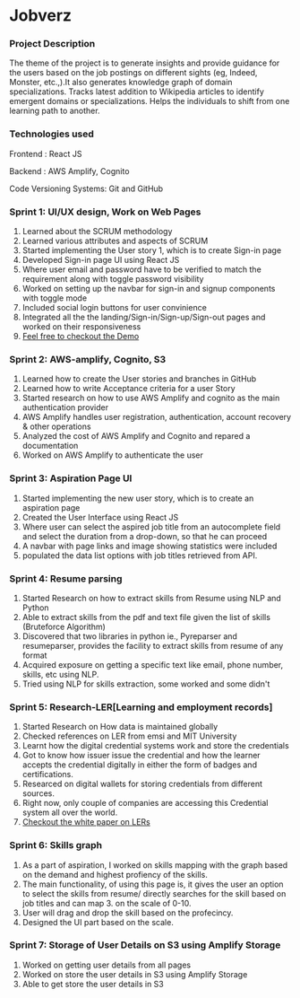 # Jobverz

### Project Description
The theme of the project is to generate insights and provide guidance for the users based on the job postings on different sights (eg, Indeed, Monster, etc.,).It also generates knowledge graph of domain specializations. Tracks latest addition to Wikipedia articles to identify emergent domains or specializations. Helps the individuals to shift from one learning path to another.



### Technologies used
Frontend : React JS

Backend : AWS Amplify, Cognito

Code Versioning Systems: Git and GitHub

### Sprint 1: UI/UX design, Work on Web Pages
1. Learned about the SCRUM methodology 
2. Learned various attributes and aspects of SCRUM
3. Started implementing the User story 1, which is to create Sign-in page
4. Developed Sign-in page UI using React JS
5. Where user email and password have to be verified to match the requirement along with toggle password visibility
6. Worked on setting up the navbar for sign-in and signup components with toggle mode
7. Included social login buttons for user convinience
8. Integrated all the the landing/Sign-in/Sign-up/Sign-out pages and worked on their responsiveness
9. [Feel free to checkout the Demo](https://dev.d1lnakdl8cijq4.amplifyapp.com/)

### Sprint 2: AWS-amplify, Cognito, S3
1. Learned how to create the User stories and branches in GitHub
2. Learned how to write Acceptance criteria for a user Story
4. Started research on how to use AWS Amplify and cognito as the main authentication provider
5. AWS Amplify handles user registration, authentication, account recovery & other operations
6. Analyzed the cost of AWS Amplify and Cognito and repared a documentation
6. Worked on AWS Amplify to authenticate the user

### Sprint 3: Aspiration Page UI
1. Started implementing the new user story, which is to create an aspiration page
2. Created the User Interface using React JS
3. Where user can select the aspired job title from an autocomplete field and select the duration from a drop-down, so that he can proceed
4. A navbar with page links and image showing statistics were included
5. populated the data list options with job titles retrieved from API.

### Sprint 4: Resume parsing
1. Started Research on how to extract skills from Resume using NLP and Python
2. Able to extract skills from the pdf and text file given the list of skills (Bruteforce Algorithm)
3. Discovered that two libraries in python ie., Pyreparser and resumeparser, provides the facility to extract skills from resume of any format
4. Acquired exposure on getting a specific text like email, phone number, skills, etc using NLP.
5. Tried using NLP for skills extraction, some worked and some didn't

### Sprint 5: Research-LER[Learning and employment records]
1. Started Research on How data is maintained globally
2. Checked references on LER from emsi and MIT University
3. Learnt how the digital credential systems work and store the credentials
4. Got to know how issuer issue the credential and how the learner accepts the credential digitally in either the form of badges and certifications.
5. Researced on digital wallets for storing credentials from different sources.
6. Right now, only couple of companies are accessing this Credential system all over the world.
7. [Checkout the white paper on LERs](https://www.commerce.gov/sites/default/files/2020-09/LERwhitepaper09222020.pdf)

### Sprint 6: Skills graph
1. As a part of aspiration, I worked on skills mapping with the graph based on the demand and highest profiency of the skills.
2. The main functionality, of using this page is, it gives the user an option to select the skills from resume/ directly searches for the skill based on job titles and can map 3. on the scale of 0-10.
4. User will drag and drop the skill based on the profecincy.
5. Designed the UI part based on the scale.

### Sprint 7: Storage of User Details on S3 using Amplify Storage
1. Worked on getting user details from all pages
2. Worked on store the user details in S3 using Amplify Storage
3. Able to get store the user details in S3
